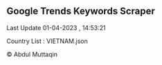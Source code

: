 

## Google Trends Keywords Scraper 
 
Last Update 01-04-2023 , 14:53:21

Country List :
VIETNAM.json



© Abdul Muttaqin 
